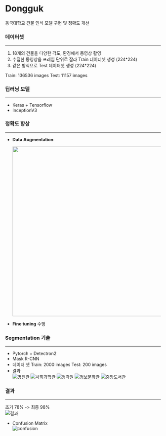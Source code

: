# Dongguk

동국대학교 건물 인식 모델 구현 및 정확도 개선


### 데이터셋
------

1. 18개의 건물을 다양한 각도, 환경에서 동영상 촬영 
2. 수집한 동영상을 프레임 단위로 잘라 Train 데이터셋 생성 (224*224)
3. 같은 방식으로 Test 데이터셋 생성 (224*224)

Train: 136536 images
Test: 11157 images

### 딥러닝 모델
------

- Keras + Tensorflow
- InceptionV3


### 정확도 향상

------

- **Data Augmentation**
  <p style="text-align: center;">
    <img src="https://user-images.githubusercontent.com/72545216/141383561-a9abe40c-489a-4d75-a9ff-4a98b937c8ad.PNG" width="550" float = "center">
  </p>

- **Fine tuning** 수행

  
### Segmentation 기술
------

- Pytorch + Detectron2
- Mask R-CNN
- 데이터 셋
  Train: 2000 images
  Test: 200 images
- 결과<br>
![명진관](https://user-images.githubusercontent.com/72545216/141384092-27b40b65-cc0c-4e81-896a-ecd8e1b3ee03.png)
![사회과학관](https://user-images.githubusercontent.com/72545216/141384135-6f465b86-fee4-4315-b33e-247674de4d1f.png)
![정각원](https://user-images.githubusercontent.com/72545216/141384140-468ee1bc-89bf-499e-a094-08ba7aedd3cb.png)
![정보문화관](https://user-images.githubusercontent.com/72545216/141384149-2254e675-6f75-45c8-9056-6ee3b5d6d765.png)
![중앙도서관](https://user-images.githubusercontent.com/72545216/141384151-1d7e13c3-d22e-4189-86cd-a0b8cf1e75bd.png)


### 결과
------

초기 78% -> 최종 98%<br>
![결과](https://user-images.githubusercontent.com/72545216/141384308-2ffa562f-90dd-44df-bab4-c3b49bd717cd.png)

- Confusion Matrix<br>
![confusion](https://user-images.githubusercontent.com/72545216/141384337-eac3d0e2-7fd4-42fe-9d1a-64e92b9d2c2e.png)

